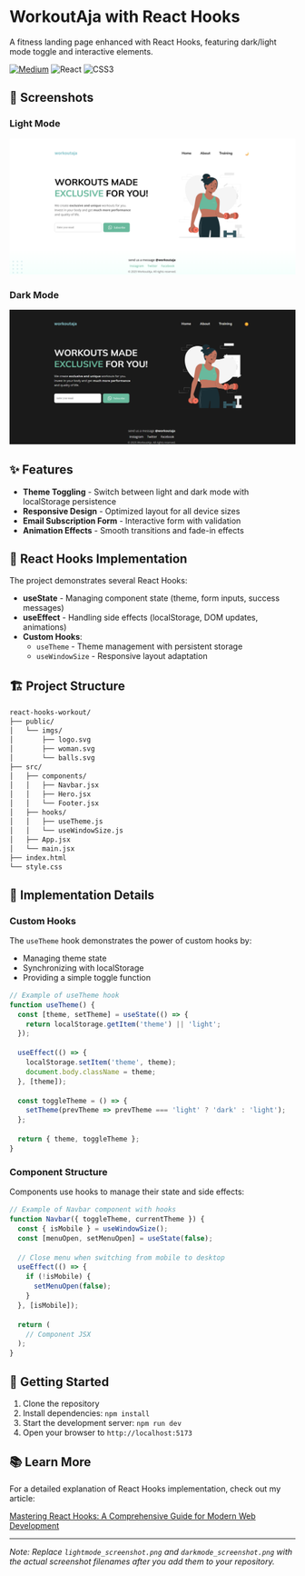 # WorkoutAja with React Hooks

A fitness landing page enhanced with React Hooks, featuring dark/light mode toggle and interactive elements.

[![Medium](https://img.shields.io/badge/Medium-12100E?style=for-the-badge&logo=medium&logoColor=white)](https://bit.ly/3Stx0RP)
![React](https://img.shields.io/badge/react-%2320232a.svg?style=for-the-badge&logo=react&logoColor=%2361DAFB)
![CSS3](https://img.shields.io/badge/css3-%231572B6.svg?style=for-the-badge&logo=css3&logoColor=white)

## 📱 Screenshots

### Light Mode
![Light Mode](lightmode_screenshot.png)

### Dark Mode
![Dark Mode](darkmode_screenshot.png)

## ✨ Features

- **Theme Toggling** - Switch between light and dark mode with localStorage persistence
- **Responsive Design** - Optimized layout for all device sizes
- **Email Subscription Form** - Interactive form with validation
- **Animation Effects** - Smooth transitions and fade-in effects

## 🔧 React Hooks Implementation

The project demonstrates several React Hooks:

- **useState** - Managing component state (theme, form inputs, success messages)
- **useEffect** - Handling side effects (localStorage, DOM updates, animations)
- **Custom Hooks**:
  - `useTheme` - Theme management with persistent storage
  - `useWindowSize` - Responsive layout adaptation

## 🏗️ Project Structure

```
react-hooks-workout/
├── public/
│   └── imgs/
│       ├── logo.svg
│       ├── woman.svg
│       └── balls.svg
├── src/
│   ├── components/
│   │   ├── Navbar.jsx
│   │   ├── Hero.jsx
│   │   └── Footer.jsx
│   ├── hooks/
│   │   ├── useTheme.js
│   │   └── useWindowSize.js
│   ├── App.jsx
│   └── main.jsx
├── index.html
└── style.css
```

## 📝 Implementation Details

### Custom Hooks

The `useTheme` hook demonstrates the power of custom hooks by:
- Managing theme state
- Synchronizing with localStorage
- Providing a simple toggle function

```jsx
// Example of useTheme hook
function useTheme() {
  const [theme, setTheme] = useState(() => {
    return localStorage.getItem('theme') || 'light';
  });

  useEffect(() => {
    localStorage.setItem('theme', theme);
    document.body.className = theme;
  }, [theme]);

  const toggleTheme = () => {
    setTheme(prevTheme => prevTheme === 'light' ? 'dark' : 'light');
  };

  return { theme, toggleTheme };
}
```

### Component Structure

Components use hooks to manage their state and side effects:

```jsx
// Example of Navbar component with hooks
function Navbar({ toggleTheme, currentTheme }) {
  const { isMobile } = useWindowSize();
  const [menuOpen, setMenuOpen] = useState(false);
  
  // Close menu when switching from mobile to desktop
  useEffect(() => {
    if (!isMobile) {
      setMenuOpen(false);
    }
  }, [isMobile]);

  return (
    // Component JSX
  );
}
```

## 🚀 Getting Started

1. Clone the repository
2. Install dependencies: `npm install`
3. Start the development server: `npm run dev`
4. Open your browser to `http://localhost:5173`

## 📚 Learn More

For a detailed explanation of React Hooks implementation, check out my article:

[Mastering React Hooks: A Comprehensive Guide for Modern Web Development](https://bit.ly/3Stx0RP)

---

*Note: Replace `lightmode_screenshot.png` and `darkmode_screenshot.png` with the actual screenshot filenames after you add them to your repository.*